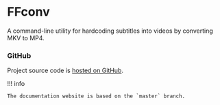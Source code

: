 # FFconv

A command-line utility for hardcoding subtitles into videos by converting MKV to MP4.

### GitHub

Project source code is [hosted on GitHub](https://github.com/ToshY/ffconv).

!!! info

    The documentation website is based on the `master` branch.
